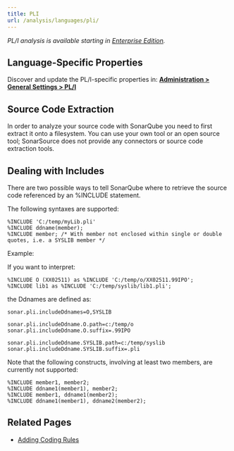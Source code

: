 ```yaml
---
title: PLI
url: /analysis/languages/pli/
---
```


_PL/I analysis is available starting in [Enterprise Edition](https://redirect.sonarsource.com/editions/enterprise.html)._

<!-- static -->
<!-- update_center:pli -->
<!-- /static -->

## Language-Specific Properties

Discover and update the PL/I-specific properties in: **[Administration > General Settings > PL/I](/#sonarqube-admin#/admin/settings?category=pl%2Fi)**

## Source Code Extraction

In order to analyze your source code with SonarQube you need to first extract it onto a filesystem. You can use your own tool or an open source tool; SonarSource does not provide any connectors or source code extraction tools.

## Dealing with Includes

There are two possible ways to tell SonarQube where to retrieve the source code referenced by an %INCLUDE statement.

The following syntaxes are supported:

```
%INCLUDE 'C:/temp/myLib.pli'
%INCLUDE ddname(member);
%INCLUDE member; /* With member not enclosed within single or double quotes, i.e. a SYSLIB member */
```

Example:

If you want to interpret:

```
%INCLUDE O (XX02511) as %INCLUDE 'C:/temp/o/XX02511.99IPO';
%INCLUDE lib1 as %INCLUDE 'C:/temp/syslib/lib1.pli';
```

the Ddnames are defined as:

```
sonar.pli.includeDdnames=O,SYSLIB

sonar.pli.includeDdname.O.path=c:/temp/o
sonar.pli.includeDdname.O.suffix=.99IPO

sonar.pli.includeDdname.SYSLIB.path=c:/temp/syslib
sonar.pli.includeDdname.SYSLIB.suffix=.pli
```

Note that the following constructs, involving at least two members, are currently not supported:

```
%INCLUDE member1, member2;
%INCLUDE ddname1(member1), member2;
%INCLUDE member1, ddname1(member2);
%INCLUDE ddname1(member1), ddname2(member2);
```

## Related Pages
<!-- sonarqube -->
* [Adding Coding Rules](/extend/adding-coding-rules/)
<!-- /sonarqube -->
